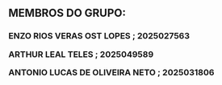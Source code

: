 <h2>MEMBROS DO GRUPO:</h2>
<h3>  
 ENZO RIOS VERAS OST LOPES ; 2025027563

 ARTHUR LEAL TELES ; 2025049589
 
 ANTONIO LUCAS DE OLIVEIRA NETO ; 2025031806</h3>

